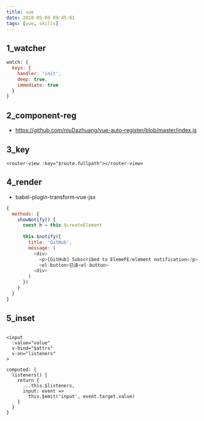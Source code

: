 ```yaml
---
title: vue
date: 2018-05-09 09:45:01
tags: [vue, skills]
---
```


## 1_watcher

```js
watch: {
  keys: {
    handler: 'init',
    deep: true,
    immediate: true
  }
}
```

## 2_component-reg

- https://github.com/niuDazhuang/vue-auto-register/blob/master/index.js


## 3_key

```tpl
<router-view :key="$route.fullpath"></router-view>
```

## 4_render

- babel-plugin-transform-vue-jsx

```js
{
  methods: {
    showNotify() {
      const h = this.$createElement
​
      this.$notify({
        title: 'GitHub',
        message: (
          <div>
            <p>[GitHub] Subscribed to ElemeFE/element notification</p>
            <el-button>已读<el-button>
          <div>
        )
      })
    }
  }
}
```

## 5_inset

```vue

<input
  :value="value"
  v-bind="$attrs"
  v-on="listeners"
>

computed: {
  listeners() {
    return {
      ...this.$listeners,
      input: event =>
        this.$emit('input', event.target.value)
    }
  }
}
```
